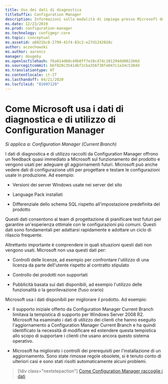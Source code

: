 ```yaml
---
title: Uso dei dati di diagnostica
titleSuffix: Configuration Manager
description: Informazioni sulla modalità di impiego presso Microsoft dei dati di diagnostica e di utilizzo raccolti da Configuration Manager.
ms.date: 12/23/2019
ms.prod: configuration-manager
ms.technology: configmgr-core
ms.topic: conceptual
ms.assetid: a8021bc8-2799-41f4-83c2-e27d1242028c
author: aczechowski
ms.author: aaroncz
manager: dougeby
ms.openlocfilehash: f6a014d60c49b0ff7e10cd74c101294dd002266d
ms.sourcegitcommit: bbf820c35414bf2cba356f30fe047c1a34c5384d
ms.translationtype: HT
ms.contentlocale: it-IT
ms.lasthandoff: 04/21/2020
ms.locfileid: "81697129"
---
```

# <a name="how-microsoft-uses-configuration-manager-diagnostics-and-usage-data"></a>Come Microsoft usa i dati di diagnostica e di utilizzo di Configuration Manager

*Si applica a: Configuration Manager (Current Branch)*

I dati di diagnostica e di utilizzo raccolti da Configuration Manager offrono un feedback quasi immediato a Microsoft sul funzionamento del prodotto e vengono usati per adeguare gli aggiornamenti futuri. Microsoft può anche vedere dati di configurazione utili per progettare e testare le configurazioni usate in produzione. Ad esempio:

- Versioni dei server Windows usate nei server del sito

- Language Pack installati

- Differenziale dello schema SQL rispetto all'impostazione predefinita del prodotto

Questi dati consentono al team di progettazione di pianificare test futuri per garantire un'esperienza ottimale con le configurazioni più comuni. Questi dati sono fondamentali per adattarsi rapidamente e adottare un ciclo di rilascio frequente.

Altrettanto importante è comprendere in quali situazioni questi dati non vengono usati. Microsoft non usa questi dati per:

- Controlli delle licenze, ad esempio per confrontare l'utilizzo di una licenza da parte dell'utente rispetto al contratto stipulato

- Controllo dei prodotti non supportati

- Pubblicità basata sui dati disponibili, ad esempio l'utilizzo delle funzionalità o la georilevazione (fuso orario)

Microsoft usa i dati disponibili per migliorare il prodotto. Ad esempio:

- Il supporto iniziale offerto da Configuration Manager Current Branch limitava la tempistica di supporto per Windows Server 2008 R2. Microsoft ha esaminato i dati di utilizzo dei clienti che hanno eseguito l'aggiornamento a Configuration Manager Current Branch e ha quindi identificato la necessità di modificare ed estendere questa tempistica allo scopo di supportare i clienti che usano ancora questo sistema operativo.

- Microsoft ha migliorato i controlli dei prerequisiti per l'installazione di un aggiornamento. Sono state rimosse regole obsolete, si è tenuto conto di ulteriori casi e sono stati risolti automaticamente alcuni problemi.  

> [!div class="nextstepaction"]
> [Come Configuration Manager raccoglie i dati](how-diagnostics-and-usage-data-is-collected.md)
